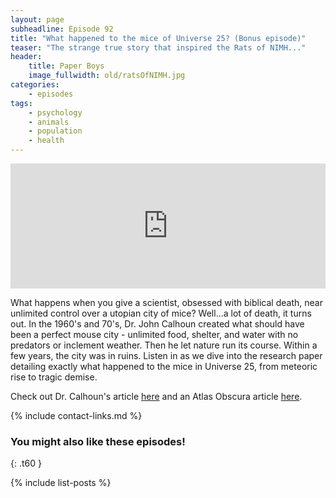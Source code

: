 ```yaml
---
layout: page
subheadline: Episode 92
title: "What happened to the mice of Universe 25? (Bonus episode)"
teaser: "The strange true story that inspired the Rats of NIMH..."
header:
    title: Paper Boys
    image_fullwidth: old/ratsOfNIMH.jpg
categories:
    - episodes
tags:
    - psychology
    - animals
    - population
    - health
---
```


<iframe src="https://pinecast.com/player/8baace83-5a08-49ff-aff6-003c0c9a4693?theme=thick" seamless height="200" style="border:0" class="pinecast-embed" frameborder="0" width="100%"></iframe>

What happens when you give a scientist, obsessed with biblical death, near unlimited control over a utopian city of mice? Well...a lot of death, it turns out. In the 1960's and 70's, Dr. John Calhoun created what should have been a perfect mouse city - unlimited food, shelter, and water with no predators or inclement weather. Then he let nature run its course. Within a few years, the city was in ruins. Listen in as we dive into the research paper detailing exactly what happened to the mice in Universe 25, from meteoric rise to tragic demise.

Check out Dr. Calhoun's article [here](https://www.ncbi.nlm.nih.gov/pmc/articles/PMC1644264/pdf/procrsmed00338-0007.pdf) and an Atlas Obscura article [here](https://getpocket.com/explore/item/the-doomed-mouse-utopia-that-inspired-the-rats-of-nimh?utm_source=pocket-newtab).

{% include contact-links.md %}

### You might also like these episodes!
{: .t60 }

{% include list-posts %}
